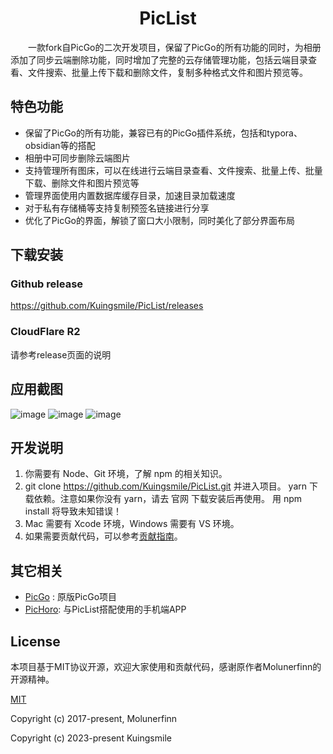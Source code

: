 
<div align="center">
  <img src="http://imgx.horosama.com/admin_uploads/2022/10/2022_10_05_633d79e401694.png" alt="">
  <h1>PicList</h1>
</div>

&emsp;&emsp;一款fork自PicGo的二次开发项目，保留了PicGo的所有功能的同时，为相册添加了同步云端删除功能，同时增加了完整的云存储管理功能，包括云端目录查看、文件搜索、批量上传下载和删除文件，复制多种格式文件和图片预览等。

## 特色功能

- 保留了PicGo的所有功能，兼容已有的PicGo插件系统，包括和typora、obsidian等的搭配
- 相册中可同步删除云端图片
- 支持管理所有图床，可以在线进行云端目录查看、文件搜索、批量上传、批量下载、删除文件和图片预览等
- 管理界面使用内置数据库缓存目录，加速目录加载速度
- 对于私有存储桶等支持复制预签名链接进行分享
- 优化了PicGo的界面，解锁了窗口大小限制，同时美化了部分界面布局

## 下载安装

### Github release

https://github.com/Kuingsmile/PicList/releases

### CloudFlare R2

请参考release页面的说明

## 应用截图

![image](https://user-images.githubusercontent.com/96409857/219062180-ba6de40b-94bb-45be-a510-c4d231920032.png)
![image](https://user-images.githubusercontent.com/96409857/219063188-d7e0b0e7-6e3c-4deb-8bef-0b2b57d2d7ee.png)
![image](https://user-images.githubusercontent.com/96409857/219063398-9a8607df-a1e2-4121-a652-ebd63b38007b.png)

## 开发说明

1. 你需要有 Node、Git 环境，了解 npm 的相关知识。
2. git clone https://github.com/Kuingsmile/PicList.git 并进入项目。
yarn 下载依赖。注意如果你没有 yarn，请去 官网 下载安装后再使用。 用 npm install 将导致未知错误！
3. Mac 需要有 Xcode 环境，Windows 需要有 VS 环境。
4. 如果需要贡献代码，可以参考[贡献指南](https://github.com/Kuingsmile/PicList/blob/dev/CONTRIBUTING.md)。

## 其它相关

- [PicGo](https://github.com/Molunerfinn/PicGo) : 原版PicGo项目
- [PicHoro](https://github.com/Kuingsmile/PicHoro): 与PicList搭配使用的手机端APP

## License

本项目基于MIT协议开源，欢迎大家使用和贡献代码，感谢原作者Molunerfinn的开源精神。

[MIT](https://opensource.org/licenses/MIT)

Copyright (c) 2017-present, Molunerfinn  
 
Copyright (c) 2023-present Kuingsmile
